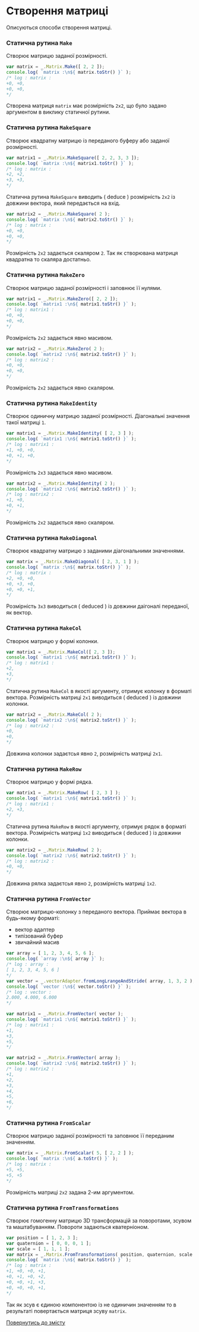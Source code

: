 # Створення матриці

Описуються способи створення матриці.

### Статична рутина `Make`

Створює матрицю заданої розмірності.

```js
var matrix = _.Matrix.Make([ 2, 2 ]);
console.log( `matrix :\n${ matrix.toStr() }` );
/* log : matrix :
+0, +0,
+0, +0,
*/
```

Створена матриця `matrix` має розмірність `2х2`, що було задано аргументом в виклику статичної рутини.

### Статична рутина `MakeSquare`

Створює квадратну матрицю із переданого буферу або заданої розмірності.

```js
var matrix1 = _.Matrix.MakeSquare([ 2, 2, 3, 3 ]);
console.log( `matrix :\n${ matrix1.toStr() }` );
/* log : matrix :
+2, +2,
+3, +3,
*/
```

Статична рутина `MakeSquare` виводить ( deduce ) розмірність `2x2` із довжини вектора, який передається на вхід.

```js
var matrix2 = _.Matrix.MakeSquare( 2 );
console.log( `matrix :\n${ matrix2.toStr() }` );
/* log : matrix :
+0, +0,
+0, +0,
*/
```

Розмірність `2x2` задається скаляром `2`. Так як створювана матриця квадратна то скаляра достатньо.

### Статична рутина `MakeZero`

Створює матрицю заданої розмірності і заповнює її нулями.

```js
var matrix1 = _.Matrix.MakeZero([ 2, 2 ]);
console.log( `matrix1 :\n${ matrix1.toStr() }` );
/* log : matrix1 :
+0, +0,
+0, +0,
*/
```

Розмірність `2x2` задається явно масивом.

```js
var matrix2 = _.Matrix.MakeZero( 2 );
console.log( `matrix2 :\n${ matrix2.toStr() }` );
/* log : matrix2 :
+0, +0,
+0, +0,
*/
```

Розмірність `2x2` задається явно скаляром.

### Статична рутина `MakeIdentity`

Створює одиничну матрицю заданої розмірності. Діагональні значення такої матриці `1`.

```js
var matrix1 = _.Matrix.MakeIdentity( [ 2, 3 ] );
console.log( `matrix1 :\n${ matrix1.toStr() }` );
/* log : matrix1 :
+1, +0, +0,
+0, +1, +0,
*/
```

Розмірність `2x3` задається явно масивом.

```js
var matrix2 = _.Matrix.MakeIdentity( 2 );
console.log( `matrix2 :\n${ matrix2.toStr() }` );
/* log : matrix2 :
+1, +0,
+0, +1,
*/
```

Розмірність `2x2` задається явно скаляром.

### Статична рутина `MakeDiagonal`

Створює квадратну матрицю з заданими діагональними значеннями.

```js
var matrix = _.Matrix.MakeDiagonal( [ 2, 3, 1 ] );
console.log( `matrix :\n${ matrix.toStr() }` );
/* log : matrix :
+2, +0, +0,
+0, +3, +0,
+0, +0, +1,
*/
```

Розмірність `3х3` виводиться ( deduced ) із довжини даігоналі переданої, як вектор.

### Статична рутина `MakeCol`

Створює матрицю у формі колонки.

```js
var matrix1 = _.Matrix.MakeCol([ 2, 3 ]);
console.log( `matrix1 :\n${ matrix1.toStr() }` );
/* log : matrix1 :
+2,
+3,
*/
```

Статична рутина `MakeCol` в якості аргументу, отримує колонку в форматі вектора. Розмірність матриці `2x1` виводиться ( deduced ) із довжини колонки.

```js
var matrix2 = _.Matrix.MakeCol( 2 );
console.log( `matrix2 :\n${ matrix2.toStr() }` );
/* log : matrix2 :
+0,
+0,
*/
```

Довжина колонки задаєтсья явно `2`, розмірність матриці `2x1`.

### Статична рутина `MakeRow`

Створює матрицю у формі рядка.

```js
var matrix1 = _.Matrix.MakeRow( [ 2, 3 ] );
console.log( `matrix1 :\n${ matrix1.toStr() }` );
/* log : matrix1 :
+2, +3,
*/
```

Статична рутина `MakeRow` в якості аргументу, отримує рядок в форматі вектора. Розмірність матриці `1x2` виводиться ( deduced ) із довжини колонки.

```js
var matrix2 = _.Matrix.MakeRow( 2 );
console.log( `matrix2 :\n${ matrix2.toStr() }` );
/* log : matrix2 :
+0, +0,
*/
```

Довжина рялка задаєтсья явно `2`, розмірність матриці `1x2`.

### Статична рутина `FromVector`

Створює матрицю-колонку з переданого вектора. Приймає вектора в будь-якому форматі:

- вектор адаптер
- типізований буфер
- звичайний масив

```js
var array = [ 1, 2, 3, 4, 5, 6 ];
console.log( `array :\n${ array }` );
/* log : array :
[ 1, 2, 3, 4, 5, 6 ]
*/
var vector = _.vectorAdapter.fromLongLrangeAndStride( array, 1, 3, 2 );
console.log( `vector :\n${ vector.toStr() }` );
/* log : vector :
2.000, 4.000, 6.000
*/

var matrix1 = _.Matrix.FromVector( vector );
console.log( `matrix1 :\n${ matrix1.toStr() }` );
/* log : matrix1 :
+1,
+3,
+5,
*/

var matrix2 = _.Matrix.FromVector( array );
console.log( `matrix2 :\n${ matrix2.toStr() }` );
/* log : matrix2 :
+1,
+2,
+3,
+4,
+5,
+6,
*/
```

### Статична рутина `FromScalar`

Створює матрицю заданої розмірності та заповнює її переданим значенням.

```js
var matrix = _.Matrix.FromScalar( 5, [ 2, 2 ] );
console.log( `matrix :\n${ a.toStr() }` );
/* log : matrix :
+5, +5,
+5, +5
*/
```

Розмірність матриці `2x2` задана 2-им аргументом.

### Статична рутина `FromTransformations`

Створює гомогенну матрицю 3D трансформацій за поворотами, зсувом та маштабуванням. Повороти задаються кватерніоном.

```js
var position = [ 1, 2, 3 ];
var quaternion = [ 0, 0, 0, 1 ];
var scale = [ 1, 1, 1 ];
var matrix = _.Matrix.FromTransformations( position, quaternion, scale );
console.log( `matrix :\n${ matrix.toStr() }` );
/* log : matrix :
+1, +0, +0, +1,
+0, +1, +0, +2,
+0, +0, +1, +3,
+0, +0, +0, +1,
*/
```

Так як зсув є єдиною компонентою із не одиничин значенням то в результаті повертається матриця зсуву `matrix`.

[Повернутись до змісту](../README.md#Туторіали)
